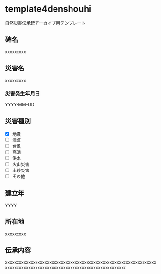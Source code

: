 # template4denshouhi
自然災害伝承碑アーカイブ用テンプレート


## 碑名
xxxxxxxxx

## 災害名
xxxxxxxxx

### 災害発生年月日
YYYY-MM-DD

## 災害種別
 * [x] 地震
 * [ ] 津波
 * [ ] 台風
 * [ ] 高潮
 * [ ] 洪水
 * [ ] 火山災害
 * [ ] 土砂災害
 * [ ] その他

## 建立年
YYYY

## 所在地
xxxxxxxxx

## 伝承内容
xxxxxxxxxxxxxxxxxxxxxxxxxxxxxxxxxxxxxxxxxxxxxxxxxxxxxxxxxxxxxxxxxxxxxxxxxxxxxxxxxxxxxxxxxxxxxxxxxxxxxxxxxxxxxxxxxxxxx
